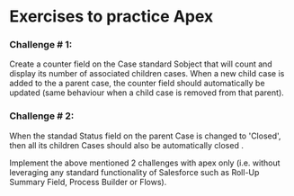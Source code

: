 # Exercises to practice Apex

### Challenge # 1:
Create a counter field on the Case standard Sobject that will count and display its number of associated children cases. 
When a new child case is added to the a parent case, the counter field should automatically be updated (same behaviour when a child case is removed from that parent).

### Challenge # 2:
When the standad Status field on the parent Case is changed to 'Closed', then all its children Cases should also be automatically closed .

Implement the above mentioned 2 challenges with apex only (i.e. without leveraging any standard functionality of Salesforce such as Roll-Up Summary Field, Process Builder or Flows).
